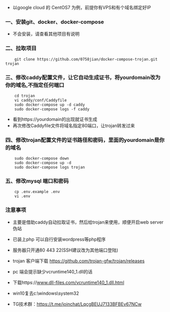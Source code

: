 ﻿- 以google cloud 的 CentOS7 为例，前提你有VPS和有个域名绑定好IP
### 一、安装git、docker、docker-compose
- 不会安装，请查看其他项目有说明
### 二、拉取项目
```
    git clone https://github.com/0758jian/docker-compose-trojan.git trojan
```
### 三、修改caddy配置文件，让它自动生成证书，将yourdomain改为你的域名,不指定任何端口
```
    cd trojan
    vi caddy/conf/Caddyfile
    sudo docker-compose up -d caddy
    sudo docker-compose logs -f caddy
```
- 看到https://yourdomain的出现就证书生成
- 再次修改Caddyfile文件将域名指定80端口，让trojan转发过来

### 四、修改trojan配置文件的证书路径和密码，里面的yourdomain是你的域名
```
    sudo docker-compose down
    sudo docker-compose up -d
    sudo docker-compose logs trojan
```
### 五、修改mysql 端口和密码
```
    cp .env.example .env
    vi .env
```
### 注意事项
- 主要是借助caddy自动拉取证书，然后给trojan来使用，顺便开启web server伪站
- 已装上php 可以自行安装wordpress等php程序
- 服务器只开通80 443 22(SSH建议改为其他端口登陆)
- trojan 客户端下载 https://github.com/trojan-gfw/trojan/releases
- pc 端会提示缺少vcruntime140_1.dll的话
- 下载https://www.dll-files.com/vcruntime140_1.dll.html
- win10复去c:\windows\system32

- TG技术群：https://t.me/joinchat/LqcgBEUJ7133BFBEv67NCw